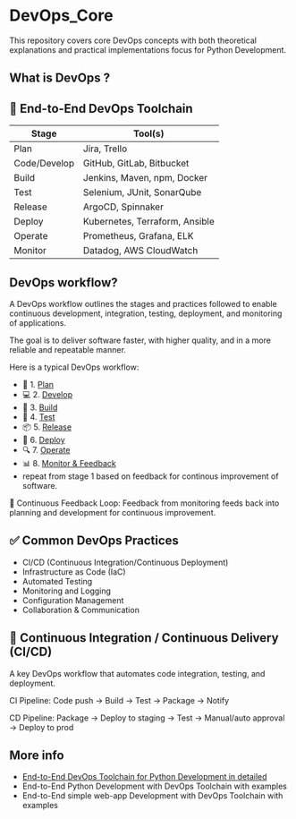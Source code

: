# DevOps_Core
This repository covers core DevOps concepts with both theoretical explanations and practical implementations focus for Python Development.


## What is DevOps ?


## 🧰 End-to-End DevOps Toolchain
| Stage         | Tool(s)                        |
| -------       | ------------------------------ |
| Plan          | Jira, Trello                   |
| Code/Develop  | GitHub, GitLab, Bitbucket      |
| Build         | Jenkins, Maven, npm, Docker    |
| Test          | Selenium, JUnit, SonarQube     |
| Release       | ArgoCD, Spinnaker              |
| Deploy        | Kubernetes, Terraform, Ansible |
| Operate       | Prometheus, Grafana, ELK       |
| Monitor       | Datadog, AWS CloudWatch        |


## DevOps workflow?
A DevOps workflow outlines the stages and practices followed to enable continuous development, integration, testing, deployment, and monitoring of applications.

The goal is to deliver software faster, with higher quality, and in a more reliable and repeatable manner.

Here is a typical DevOps workflow:
- 🔁 1. [Plan](./DevOps_workflow/Plan.md)
- 💻 2. [Develop](DevOps_workflow/Develop.md)
- 🔧 3. [Build](DevOps_workflow/Build.md)
- 🧪 4. [Test](DevOps_workflow/Test.md)
- 📦 5. [Release](DevOps_workflow/Release.md)
- 🚀 6. [Deploy](DevOps_workflow/Deploy.md)
- 🔍 7. [Operate](DevOps_workflow/Operate.md)
- 📊 8. [Monitor & Feedback](DevOps_workflow/MonitorAndFeedback.md)
- repeat from stage 1 based on feedback for continous improvement of software.

🔁 Continuous Feedback Loop: Feedback from monitoring feeds back into planning and development for continuous improvement.


## ✅ Common DevOps Practices
- CI/CD (Continuous Integration/Continuous Deployment)
- Infrastructure as Code (IaC)
- Automated Testing
- Monitoring and Logging
- Configuration Management
- Collaboration & Communication


## 🔄 Continuous Integration / Continuous Delivery (CI/CD)
A key DevOps workflow that automates code integration, testing, and deployment.

CI Pipeline:
Code push → Build → Test → Package → Notify

CD Pipeline:
Package → Deploy to staging → Test → Manual/auto approval → Deploy to prod

## More info
- [End-to-End DevOps Toolchain for Python Development in detailed](Docs/PythonDev.md)
- End-to-End Python Development with DevOps Toolchain with examples
- End-to-End simple web-app Development with DevOps Toolchain with examples























